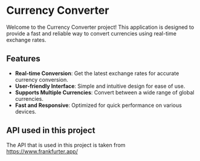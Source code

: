 # Currency Converter

Welcome to the Currency Converter project! This application is designed to provide a fast and reliable way to convert currencies using real-time exchange rates.

## Features

- **Real-time Conversion**: Get the latest exchange rates for accurate currency conversion.
- **User-friendly Interface**: Simple and intuitive design for ease of use.
- **Supports Multiple Currencies**: Convert between a wide range of global currencies.
- **Fast and Responsive**: Optimized for quick performance on various devices.

## API used in this project

The API that is used in this project is taken from https://www.frankfurter.app/

